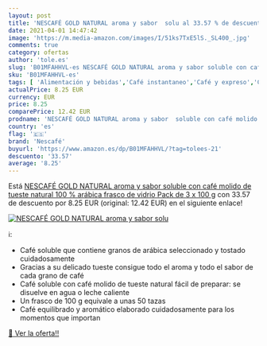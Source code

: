 ```yaml
---
layout: post
title: 'NESCAFÉ GOLD NATURAL aroma y sabor  solu al 33.57 % de descuento'
date: 2021-04-01 14:47:42
image: 'https://m.media-amazon.com/images/I/51ks7TxE5lS._SL400_.jpg'
comments: true
category: ofertas
author: 'tole.es'
slug: 'B01MFAHHVL-es NESCAFÉ GOLD NATURAL aroma y sabor soluble con café molido...'
sku: 'B01MFAHHVL-es'
tags: [ 'Alimentación y bebidas','Café instantaneo','Café y expreso','Café, té y bebidas','café','nescafé', ]
actualPrice: 8.25 EUR
currency: EUR
price: 8.25
comparePrice: 12.42 EUR
prodname: 'NESCAFÉ GOLD NATURAL aroma y sabor  soluble con café molido de tueste natural 100 % arábica  frasco de vidrio  Pack de 3 x 100 g'
country: 'es'
flag: '🇪🇸'
brand: 'Nescafé'
buyurl: 'https://www.amazon.es/dp/B01MFAHHVL/?tag=tolees-21'
descuento: '33.57'
average: '8.25'
---
```


Está [NESCAFÉ GOLD NATURAL aroma y sabor  soluble con café molido de tueste natural 100 % arábica  frasco de vidrio  Pack de 3 x 100 g](https://www.amazon.es/dp/B01MFAHHVL/?tag=tolees-21) con 33.57 de descuento por 8.25 EUR (original: 12.42 EUR) en el siguiente enlace!

[![NESCAFÉ GOLD NATURAL aroma y sabor  solu](https://m.media-amazon.com/images/I/51ks7TxE5lS._SL400_.jpg)](https://www.amazon.es/dp/B01MFAHHVL/?tag=tolees-21)

ℹ️:

- Café soluble que contiene granos de arábica seleccionado y tostado cuidadosamente
- Gracias a su delicado tueste consigue todo el aroma y todo el sabor de cada grano de café
- Café soluble con café molido de tueste natural fácil de preparar: se disuelve en agua o leche caliente
- Un frasco de 100 g equivale a unas 50 tazas
- Café equilibrado y aromático elaborado cuidadosamente para los momentos que importan

[🛒 Ver la oferta!!](https://www.amazon.es/dp/B01MFAHHVL/?tag=tolees-21)
